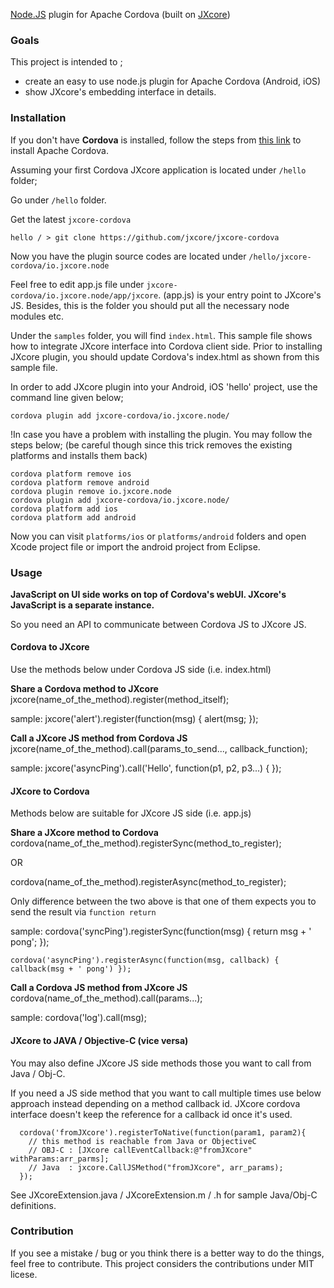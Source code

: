 [Node.JS](https://nodejs.org) plugin for Apache Cordova (built on [JXcore](https://github.com/jxcore/jxcore))

### Goals
This project is intended to ;
 - create an easy to use node.js plugin for Apache Cordova (Android, iOS)
 - show JXcore's embedding interface in details.

### Installation

If you don't have **Cordova** is installed, follow the steps from [this link](https://cordova.apache.org/docs/en/4.0.0/guide_cli_index.md.html) to install Apache Cordova.

Assuming your first Cordova JXcore application is located under `/hello` folder;

Go under `/hello` folder.

Get the latest `jxcore-cordova`

```
hello / > git clone https://github.com/jxcore/jxcore-cordova
```

Now you have the plugin source codes are located under `/hello/jxcore-cordova/io.jxcore.node`

Feel free to edit app.js file under `jxcore-cordova/io.jxcore.node/app/jxcore`. (app.js) is your entry point to JXcore's JS.
Besides, this is the folder you should put all the necessary node modules etc.

Under the `samples` folder, you will find `index.html`. This sample file shows how to integrate JXcore interface into Cordova client side.
Prior to installing JXcore plugin, you should update Cordova's index.html as shown from this sample file.

In order to add JXcore plugin into your Android, iOS 'hello' project, use the command line given below;

```
cordova plugin add jxcore-cordova/io.jxcore.node/
```

!In case you have a problem with installing the plugin. You may follow the steps below;
(be careful though since this trick removes the existing platforms and installs them back)

```
cordova platform remove ios
cordova platform remove android
cordova plugin remove io.jxcore.node
cordova plugin add jxcore-cordova/io.jxcore.node/
cordova platform add ios
cordova platform add android
```

Now you can visit `platforms/ios` or `platforms/android` folders and open Xcode project file or import the android project from Eclipse.


### Usage

**JavaScript on UI side works on top of Cordova's webUI. JXcore's JavaScript is a separate instance.**

So you need an API to communicate between Cordova JS to JXcore JS.

#### Cordova to JXcore
Use the methods below under Cordova JS side (i.e. index.html)

**Share a Cordova method to JXcore**
  jxcore(name_of_the_method).register(method_itself);

  sample: jxcore('alert').register(function(msg) { alert(msg; });

**Call a JXcore JS method from Cordova JS**
  jxcore(name_of_the_method).call(params_to_send..., callback_function);

  sample: jxcore('asyncPing').call('Hello', function(p1, p2, p3...) { });

#### JXcore to Cordova
Methods below are suitable for JXcore JS side (i.e. app.js)

**Share a JXcore method to Cordova**
  cordova(name_of_the_method).registerSync(method_to_register);

  OR

  cordova(name_of_the_method).registerAsync(method_to_register);

  Only difference between the two above is that one of them expects you to send the result via `function return`

  sample:
    cordova('syncPing').registerSync(function(msg) { return msg + ' pong'; });

    cordova('asyncPing').registerAsync(function(msg, callback) { callback(msg + ' pong') });

**Call a Cordova JS method from JXcore JS**
  cordova(name_of_the_method).call(params...);

  sample: cordova('log').call(msg);

#### JXcore to JAVA / Objective-C (vice versa)
You may also define JXcore JS side methods those you want to call from Java / Obj-C.

If you need a JS side method that you want to call multiple times use below approach instead depending on a method callback id.
JXcore cordova interface doesn't keep the reference for a callback id once it's used.

```
  cordova('fromJXcore').registerToNative(function(param1, param2){
    // this method is reachable from Java or ObjectiveC
    // OBJ-C : [JXcore callEventCallback:@"fromJXcore" withParams:arr_parms];
    // Java  : jxcore.CallJSMethod("fromJXcore", arr_params);
  });
```

See JXcoreExtension.java / JXcoreExtension.m / .h for sample Java/Obj-C definitions.

### Contribution
If you see a mistake / bug or you think there is a better way to do the things, feel free to contribute. This project considers the
contributions under MIT licese.
